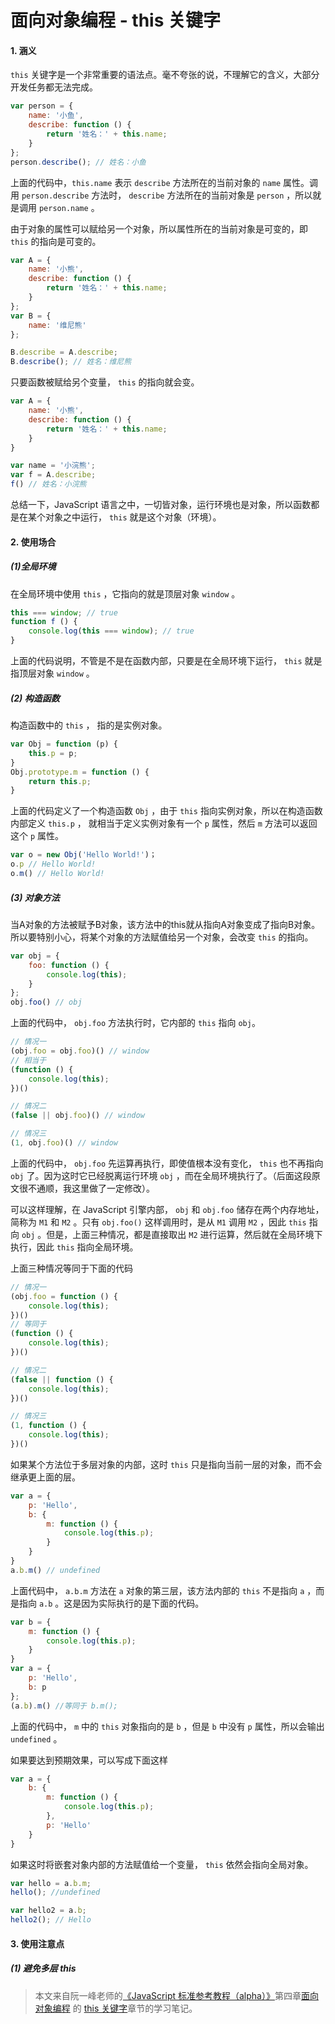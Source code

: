 # 面向对象编程 - this 关键字

#### 1. 涵义

`this` 关键字是一个非常重要的语法点。毫不夸张的说，不理解它的含义，大部分开发任务都无法完成。

```javascript
var person = {
    name: '小鱼',
  	describe: function () {
        return '姓名：' + this.name;
    }
};
person.describe(); // 姓名：小鱼
```

上面的代码中，`this.name` 表示 `describe` 方法所在的当前对象的 `name` 属性。调用 `person.describe` 方法时， `describe` 方法所在的当前对象是 `person` ，所以就是调用 `person.name` 。

由于对象的属性可以赋给另一个对象，所以属性所在的当前对象是可变的，即 `this` 的指向是可变的。

```javascript
var A = {
    name: '小熊',
  	describe: function () {
        return '姓名：' + this.name;
    }
};
var B = {
    name: '维尼熊'
};

B.describe = A.describe;
B.describe(); // 姓名：维尼熊
```

只要函数被赋给另个变量， `this` 的指向就会变。

```javascript
var A = {
    name: '小熊',
  	describe: function () {
        return '姓名：' + this.name;
    }
}

var name = '小浣熊';
var f = A.describe;
f() // 姓名：小浣熊
```

总结一下，JavaScript 语言之中，一切皆对象，运行环境也是对象，所以函数都是在某个对象之中运行， `this` 就是这个对象（环境）。



#### 2. 使用场合

##### (1)全局环境

在全局环境中使用 `this` ，它指向的就是顶层对象 `window` 。

```javascript
this === window; // true
function f () {
    console.log(this === window); // true
}
```

上面的代码说明，不管是不是在函数内部，只要是在全局环境下运行， `this` 就是指顶层对象 `window` 。

##### (2) 构造函数

构造函数中的 `this` ， 指的是实例对象。

```javascript
var Obj = function (p) {
    this.p = p;
}
Obj.prototype.m = function () {
    return this.p;
}
```

上面的代码定义了一个构造函数 `Obj` ，由于 `this` 指向实例对象，所以在构造函数内部定义 `this.p` ， 就相当于定义实例对象有一个 `p` 属性，然后 `m` 方法可以返回这个 `p` 属性。

```javascript
var o = new Obj('Hello World!')；
o.p // Hello World!
o.m() // Hello World!
```

##### (3) 对象方法

当A对象的方法被赋予B对象，该方法中的this就从指向A对象变成了指向B对象。所以要特别小心，将某个对象的方法赋值给另一个对象，会改变 `this` 的指向。

```javascript
var obj = {
    foo: function () {
        console.log(this);
    }
};
obj.foo() // obj
```

上面的代码中， `obj.foo` 方法执行时，它内部的 `this` 指向 `obj`。

```javascript
// 情况一
(obj.foo = obj.foo)() // window
// 相当于
(function () {
    console.log(this);
})()

// 情况二
(false || obj.foo)() // window

// 情况三
(1, obj.foo)() // window
```

上面的代码中， `obj.foo` 先运算再执行，即使值根本没有变化， `this` 也不再指向 `obj` 了。因为这时它已经脱离运行环境 `obj` ，而在全局环境执行了。（后面这段原文很不通顺，我这里做了一定修改）。

可以这样理解，在 JavaScript 引擎内部， `obj` 和 `obj.foo` 储存在两个内存地址，简称为 `M1` 和 `M2` 。只有 `obj.foo()` 这样调用时，是从 `M1` 调用 `M2` ，因此 `this` 指向 `obj` 。但是，上面三种情况，都是直接取出 `M2` 进行运算，然后就在全局环境下执行，因此 `this` 指向全局环境。

上面三种情况等同于下面的代码

```javascript
// 情况一
(obj.foo = function () {
    console.log(this);
})()
// 等同于
(function () {
    console.log(this);
})()

// 情况二
(false || function () {
    console.log(this);
})()

// 情况三
(1, function () {
    console.log(this);
})()
```

 如果某个方法位于多层对象的内部，这时 `this` 只是指向当前一层的对象，而不会继承更上面的层。

```javascript
var a = {
    p: 'Hello',
  	b: {
        m: function () {
            console.log(this.p);
        }
    }
}
a.b.m() // undefined
```

上面代码中， `a.b.m` 方法在 `a` 对象的第三层，该方法内部的 `this` 不是指向 `a` ，而是指向 `a.b` 。这是因为实际执行的是下面的代码。

```javascript
var b = {
    m: function () {
        console.log(this.p);
    }
}
var a = {
    p: 'Hello',
  	b: p
};
(a.b).m() //等同于 b.m();
```

 上面的代码中， `m` 中的 `this` 对象指向的是 `b` ，但是 `b` 中没有 `p` 属性，所以会输出 `undefined` 。

如果要达到预期效果，可以写成下面这样

```javascript
var a = {
    b: {
        m: function () {
            console.log(this.p);
        },
      	p: 'Hello'
    }
}
```

如果这时将嵌套对象内部的方法赋值给一个变量， `this` 依然会指向全局对象。

```javascript
var hello = a.b.m;
hello(); //undefined

var hello2 = a.b;
hello2(); // Hello
```



#### 3. 使用注意点

##### (1) 避免多层 this

























> 本文来自阮一峰老师的[《JavaScript 标准参考教程（alpha）》](http://javascript.ruanyifeng.com)第四章[面向对象编程](http://javascript.ruanyifeng.com/#oop) 的 [ this 关键字](http://javascript.ruanyifeng.com/oop/this.html)章节的学习笔记。